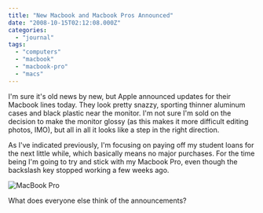 ```yaml
---
title: "New Macbook and Macbook Pros Announced"
date: "2008-10-15T02:12:08.000Z"
categories: 
  - "journal"
tags: 
  - "computers"
  - "macbook"
  - "macbook-pro"
  - "macs"
---
```


I'm sure it's old news by new, but Apple announced updates for their Macbook lines today. They look pretty snazzy, sporting thinner aluminum cases and black plastic near the monitor. I'm not sure I'm sold on the decision to make the monitor glossy (as this makes it more difficult editing photos, IMO), but all in all it looks like a step in the right direction.

As I've indicated previously, I'm focusing on paying off my student loans for the next little while, which basically means no major purchases. For the time being I'm going to try and stick with my Macbook Pro, even though the backslash key stopped working a few weeks ago.

![MacBook Pro](images/picture-1.png)

What does everyone else think of the announcements?
